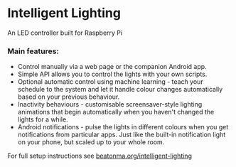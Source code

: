 # Intelligent Lighting

An LED controller built for Raspberry Pi

### Main features:
* Control manually via a web page or the companion Android app.
* Simple API allows you to control the lights with your own scripts.
* Optional automatic control using machine learning - teach your schedule to the system and let it handle colour changes automatically based on your previous behaviour.
* Inactivity behaviours - customisable screensaver-style lighting animations that begin automatically when you haven't changed the lights for a while.
* Android notifications - pulse the lights in different colours when you get notifications from particular apps. Just like the built-in notification light on your phone, but scaled up to your whole room.

For full setup instructions see [beatonma.org/intelligent-lighting](https://beatonma.org/intelligent-lighting)